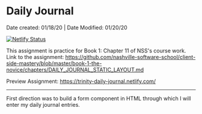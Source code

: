 # Daily Journal
Date created: 01/18/20 | Date Modified: 01/20/20

[![Netlify Status](https://api.netlify.com/api/v1/badges/bd529b12-cd02-44dd-aa1e-a0edb0776b98/deploy-status)](https://app.netlify.com/sites/trinity-daily-journal/deploys)

This assignment is practice for Book 1: Chapter 11 of NSS's course work. Link to the assignment: https://github.com/nashville-software-school/client-side-mastery/blob/master/book-1-the-novice/chapters/DAILY_JOURNAL_STATIC_LAYOUT.md

Preview Assignment: https://trinity-daily-journal.netlify.com/
***

First direction was to build a form component in HTML through which I will enter my daily journal entries. 